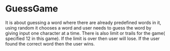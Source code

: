 # GuessGame
It is about guessing a word where there are already predefined words in it, using random it chooses a word and user needs to guess the word by giving input one character at a time.
There is also limit or trails for the game( specified 12 in this game).
If the limit is over then user will lose.
If the user found the correct word then the user wins.
